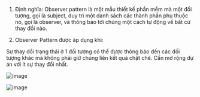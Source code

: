 1. Định nghĩa: Observer pattern là một mẫu thiết kế phần mềm mà một đối tượng, gọi là subject, duy trì một danh sách các thành phần phụ thuộc nó, gọi là observer, và thông báo tới chúng một cách tự động về bất cứ thay đổi nào.

2. Observer Pattern được áp dụng khi:

Sự thay đổi trạng thái ở 1 đối tượng có thể được thông báo đến các đối tượng khác mà không phải giữ chúng liên kết quá chặt chẽ. Cần mở rộng dự án với ít sự thay đổi nhất.

![image](https://github.com/user-attachments/assets/e0fdebe9-8ef3-4624-b610-4ad43074c165)

![image](https://github.com/user-attachments/assets/cfaf8f24-ea10-4a4a-978c-4996b849249d)
